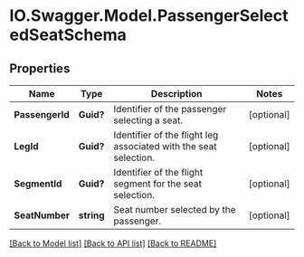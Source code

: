 # IO.Swagger.Model.PassengerSelectedSeatSchema
## Properties

Name | Type | Description | Notes
------------ | ------------- | ------------- | -------------
**PassengerId** | **Guid?** | Identifier of the passenger selecting a seat. | [optional] 
**LegId** | **Guid?** | Identifier of the flight leg associated with the seat selection. | [optional] 
**SegmentId** | **Guid?** | Identifier of the flight segment for the seat selection. | [optional] 
**SeatNumber** | **string** | Seat number selected by the passenger. | [optional] 

[[Back to Model list]](../README.md#documentation-for-models) [[Back to API list]](../README.md#documentation-for-api-endpoints) [[Back to README]](../README.md)


